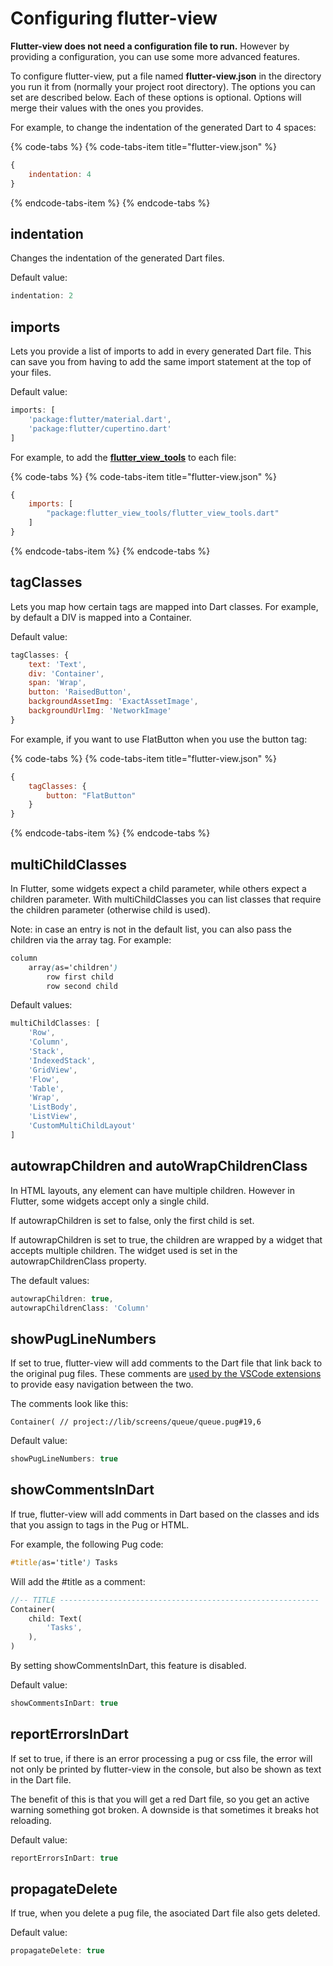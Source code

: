# Configuring flutter-view

**Flutter-view does not need a configuration file to run.** However by providing a configuration, you can use some more advanced features.

To configure flutter-view, put a file named **flutter-view.json** in the directory you run it from \(normally your project root directory\). The options you can set are described below. Each of these options is optional. Options will merge their values with the ones you provides.

For example, to change the indentation of the generated Dart to 4 spaces:

{% code-tabs %}
{% code-tabs-item title="flutter-view.json" %}
```javascript
{
    indentation: 4
}
```
{% endcode-tabs-item %}
{% endcode-tabs %}

## indentation

Changes the indentation of the generated Dart files.

Default value:

```javascript
indentation: 2
```

## imports

Lets you provide a list of imports to add in every generated Dart file. This can save you from having to add the same import statement at the top of your files.

Default value:

```javascript
imports: [
	'package:flutter/material.dart',
	'package:flutter/cupertino.dart'
]
```

For example, to add the [**flutter\_view\_tools**](../get-started/installation.md#installing-flutter-view-tools) to each file:

{% code-tabs %}
{% code-tabs-item title="flutter-view.json" %}
```javascript
{
    imports: [
        "package:flutter_view_tools/flutter_view_tools.dart"
    ]
}
```
{% endcode-tabs-item %}
{% endcode-tabs %}

## tagClasses

Lets you map how certain tags are mapped into Dart classes. For example, by default a DIV is mapped into a Container.

Default value:

```javascript
tagClasses: {
	text: 'Text',
	div: 'Container',
	span: 'Wrap',
	button: 'RaisedButton',
	backgroundAssetImg: 'ExactAssetImage',
	backgroundUrlImg: 'NetworkImage'
}
```

For example, if you want to use FlatButton when you use the button tag:

{% code-tabs %}
{% code-tabs-item title="flutter-view.json" %}
```javascript
{
    tagClasses: {
        button: "FlatButton"
    }
}
```
{% endcode-tabs-item %}
{% endcode-tabs %}

## multiChildClasses

In Flutter, some widgets expect a child parameter, while others expect a children parameter. With multiChildClasses you can list classes that require the children parameter \(otherwise child is used\).

Note: in case an entry is not in the default list, you can also pass the children via the array tag. For example:

```css
column
    array(as='children')
        row first child
        row second child
```

Default values:

```javascript
multiChildClasses: [
	'Row',
	'Column',
	'Stack',
	'IndexedStack',
	'GridView',
	'Flow',
	'Table',
	'Wrap',
	'ListBody',
	'ListView',
	'CustomMultiChildLayout'
]
```

## autowrapChildren and autoWrapChildrenClass

In HTML layouts, any element can have multiple children. However in Flutter, some widgets accept only a single child. 

If autowrapChildren is set to false, only the first child is set. 

If autowrapChildren is set to true, the children are wrapped by a widget that accepts multiple children. The widget used is set in the autowrapChildrenClass property.

The default values:

```javascript
autowrapChildren: true,
autowrapChildrenClass: 'Column'
```

## showPugLineNumbers

If set to true, flutter-view will add comments to the Dart file that link back to the original pug files. These comments are [used by the VSCode extensions](../get-started/vs-code-support.md#linking-between-pug-and-generated-dart) to provide easy navigation between the two.

The comments look like this:

`Container( // project://lib/screens/queue/queue.pug#19,6`

Default value:

```javascript
showPugLineNumbers: true
```

## showCommentsInDart

If true, flutter-view will add comments in Dart based on the classes and ids that you assign to tags in the Pug or HTML.

For example, the following Pug code:

```css
#title(as='title') Tasks
```

Will add the \#title as a comment:

```dart
//-- TITLE ----------------------------------------------------------
Container(
    child: Text( 
        'Tasks',
    ),
)
```

By setting showCommentsInDart, this feature is disabled.

Default value:

```javascript
showCommentsInDart: true
```

## reportErrorsInDart

If set to true, if there is an error processing a pug or css file, the error will not only be printed by flutter-view in the console, but also be shown as text in the Dart file.

The benefit of this is that you will get a red Dart file, so you get an active warning something got broken. A downside is that sometimes it breaks hot reloading.

Default value:

```javascript
reportErrorsInDart: true
```

## propagateDelete

If true, when you delete a pug file, the asociated Dart file also gets deleted.

Default value:

```javascript
propagateDelete: true
```



